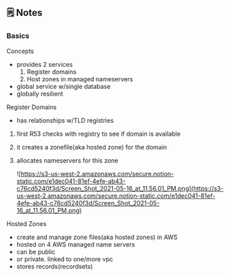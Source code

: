 ## 🗒️ Notes

### Basics

Concepts

- provides 2 services
  1. Register domains
  2. Host zones in managed nameservers
- global service w/single database
- globally resilient

Register Domains

- has relationships w/TLD registries

1. first R53 checks with registry to see if domain is available
2. it creates a zonefile(aka hosted zone) for the domain
3. allocates nameservers for this zone

   ![https://s3-us-west-2.amazonaws.com/secure.notion-static.com/e1dec041-81ef-4efe-ab43-c76cd5240f3d/Screen_Shot_2021-05-16_at_11.56.01_PM.png](https://s3-us-west-2.amazonaws.com/secure.notion-static.com/e1dec041-81ef-4efe-ab43-c76cd5240f3d/Screen_Shot_2021-05-16_at_11.56.01_PM.png)

Hosted Zones

- create and manage zone files(aka hosted zones) in AWS
- hosted on 4 AWS managed name servers
- can be public
- or private. linked to one/more vpc
- stores records(recordsets)
